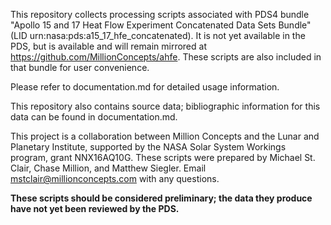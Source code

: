 This repository collects processing scripts associated with PDS4 bundle "Apollo 15 and 17 Heat Flow Experiment Concatenated Data Sets Bundle" (LID urn:nasa:pds:a15_17_hfe_concatenated). It is not yet available in the PDS, but is available and will remain mirrored at https://github.com/MillionConcepts/ahfe. These scripts are also included in that bundle for user convenience. 

Please refer to documentation.md for detailed usage information. 

This repository also contains source data; bibliographic information for this data can be found in documentation.md.

This project is a collaboration between Million Concepts and the Lunar and Planetary Institute, supported by the NASA Solar System Workings program, grant NNX16AQ10G. These scripts were prepared by Michael St. Clair, Chase Million, and Matthew Siegler. Email mstclair@millionconcepts.com with any questions. 

**These scripts should be considered preliminary; the data they produce have not yet been reviewed by the PDS.**